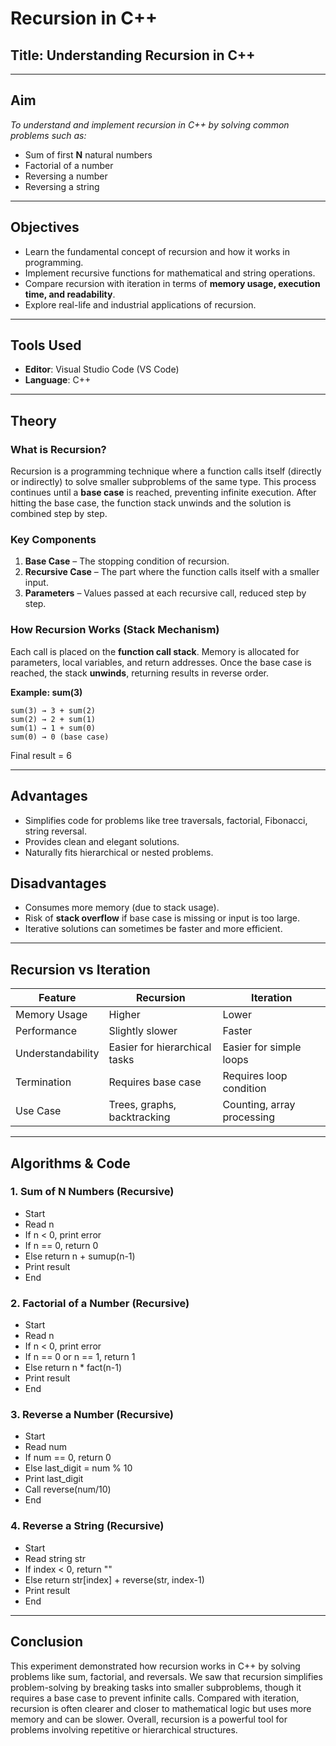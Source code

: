 # Recursion in C++

## Title: Understanding Recursion in C++

-----

## Aim

*To understand and implement recursion in C++ by solving common problems such as:*

- Sum of first **N** natural numbers  
- Factorial of a number  
- Reversing a number  
- Reversing a string

---

## Objectives
- Learn the fundamental concept of recursion and how it works in programming.  
- Implement recursive functions for mathematical and string operations.  
- Compare recursion with iteration in terms of **memory usage, execution time, and readability**.  
- Explore real-life and industrial applications of recursion.  

---

## Tools Used
- **Editor**: Visual Studio Code (VS Code)  
- **Language**: C++  

---

##  Theory

### What is Recursion?
Recursion is a programming technique where a function calls itself (directly or indirectly) to solve smaller subproblems of the same type. This process continues until a **base case** is reached, preventing infinite execution. After hitting the base case, the function stack unwinds and the solution is combined step by step.

### Key Components
1. **Base Case** – The stopping condition of recursion.  
2. **Recursive Case** – The part where the function calls itself with a smaller input.  
3. **Parameters** – Values passed at each recursive call, reduced step by step.  

### How Recursion Works (Stack Mechanism)
Each call is placed on the **function call stack**. Memory is allocated for parameters, local variables, and return addresses. Once the base case is reached, the stack **unwinds**, returning results in reverse order.  

**Example: sum(3)**  
```
sum(3) → 3 + sum(2)  
sum(2) → 2 + sum(1)  
sum(1) → 1 + sum(0)  
sum(0) → 0 (base case)  
```
Final result = 6  

---

##  Advantages
- Simplifies code for problems like tree traversals, factorial, Fibonacci, string reversal.  
- Provides clean and elegant solutions.  
- Naturally fits hierarchical or nested problems.  

##  Disadvantages
- Consumes more memory (due to stack usage).  
- Risk of **stack overflow** if base case is missing or input is too large.  
- Iterative solutions can sometimes be faster and more efficient.  

---

##  Recursion vs Iteration

| Feature             | Recursion | Iteration |
|---------------------|-----------|-----------|
| Memory Usage        | Higher    | Lower |
| Performance         | Slightly slower | Faster |
| Understandability   | Easier for hierarchical tasks | Easier for simple loops |
| Termination         | Requires base case | Requires loop condition |
| Use Case            | Trees, graphs, backtracking | Counting, array processing |

---

##  Algorithms & Code

### 1. Sum of N Numbers (Recursive)
 - Start
 - Read n
 - If n < 0, print error
 - If n == 0, return 0
 - Else return n + sumup(n-1)
 - Print result
 - End

### 2. Factorial of a Number (Recursive)
 - Start
 - Read n
 - If n < 0, print error
 - If n == 0 or n == 1, return 1
 - Else return n * fact(n-1)
 - Print result
 - End

### 3. Reverse a Number (Recursive)
 - Start
 - Read num
 - If num == 0, return 0
 - Else last_digit = num % 10
 - Print last_digit
 - Call reverse(num/10)
 - End

### 4. Reverse a String (Recursive)
 - Start
 - Read string str
 - If index < 0, return ""
 - Else return str[index] + reverse(str, index-1)
 - Print result
 - End

---
## Conclusion
This experiment demonstrated how recursion works in C++ by solving problems like sum, factorial, and reversals. We saw that recursion simplifies problem-solving by breaking tasks into smaller subproblems, though it requires a base case to prevent infinite calls. Compared with iteration, recursion is often clearer and closer to mathematical logic but uses more memory and can be slower. Overall, recursion is a powerful tool for problems involving repetitive or hierarchical structures.
